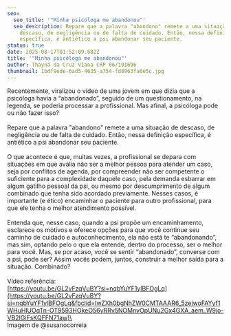 ```yaml
---
seo:
  seo_title: '"Minha psicóloga me abandonou"'
  seo_description: Repare que a palavra "abandono" remete a uma situação de
    descaso, de negligência ou de falta de cuidado. Então, nessa definição
    específica, é antiético a psi abandonar seu paciente.
status: true
date: 2025-08-17T01:52:09.682Z
title: '"Minha psicóloga me abandonou"'
author: Thayná da Cruz Viana CRP 06/191696
thumbnail: 1bdf9ede-6ad5-4635-a754-fd8963fa6e5c.jpg
---
```

<!--StartFragment-->

Recentemente, viralizou o vídeo de uma jovem em que dizia que a psicóloga havia a “abandonado”, seguido de um questionamento, na legenda, se poderia processar a profissional. Mas afinal, a psicóloga pode ou não fazer isso?\
\
Repare que a palavra "abandono" remete a uma situação de descaso, de negligência ou de falta de cuidado. Então, nessa definição específica, é antiético a psi abandonar seu paciente.\
\
O que acontece é que, muitas vezes, a profissional se depara com situações em que avalia não ser a melhor pessoa para atender um caso, seja por conflitos de agenda, por compreender não ser competente o suficiente para a complexidade daquele caso, pela demanda esbarrar em algum gatilho pessoal da psi, ou mesmo por descumprimento de algum combinado que tenha sido acordado previamente. Nesses casos, é importante (e ético) encaminhar o paciente para outro profissional, para que ele tenha o melhor atendimento possível.\
\
Entenda que, nesse caso, quando a psi propõe um encaminhamento, esclarece os motivos e oferece opções para que você continue seu caminho de cuidado e autoconhecimento, ela não está te “abandonando”, mas sim, optando pelo o que ela entende, dentro do processo, ser o melhor para você. Mas, se por acaso, você se sentir “abandonado”, converse com a psi, pode ser? Assim vocês podem, juntos, construir a melhor saída para a situação. Combinado? \
\
Vídeo referência:\
[https://youtu.be/GL2vFzqVuBY?si=nqbYuYF1ylBFOgLq](https://youtu.be/GL2vFzqVuBY?si=nqbYuYF1ylBFOgLq&fbclid=IwZXh0bgNhZW0CMTAAAR6_5zejwoFAYyf1WHuHlUOqTn-OT9593HOkeO56yRRv5NOMnvOpUNu2Gx4GXA_aem_W9jo-VB2IGiFsKQFFN71aw)\
\
Imagem de @susanocorreia

<!--EndFragment-->